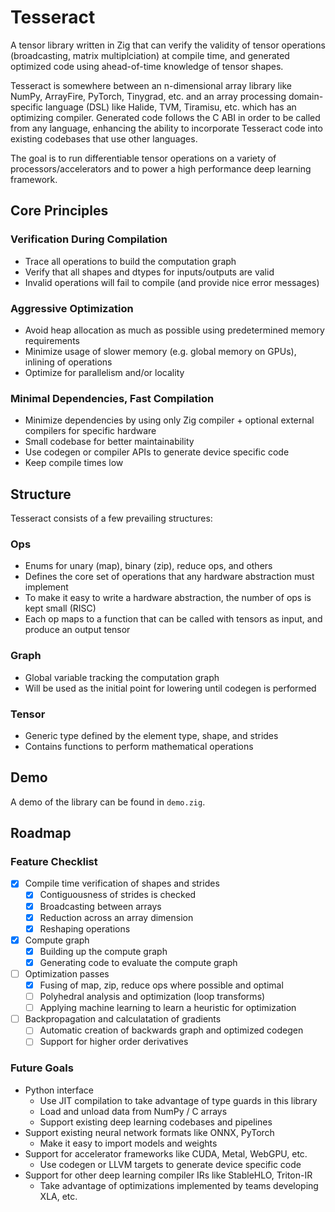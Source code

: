 # Tesseract

A tensor library written in Zig that can verify the validity of tensor operations (broadcasting, matrix multiplciation) at compile time, and generated optimized code using ahead-of-time knowledge of tensor shapes. 

Tesseract is somewhere between an n-dimensional array library like NumPy, ArrayFire, PyTorch, Tinygrad, etc. and an array processing domain-specific language (DSL) like Halide, TVM, Tiramisu, etc. which has an optimizing compiler. Generated code follows the C ABI in order to be called from any language, enhancing the ability to incorporate Tesseract code into existing codebases that use other languages. 

The goal is to run differentiable tensor operations on a variety of processors/accelerators and to power a high performance deep learning framework.

## Core Principles

### Verification During Compilation

- Trace all operations to build the computation graph
- Verify that all shapes and dtypes for inputs/outputs are valid
- Invalid operations will fail to compile (and provide nice error messages)

### Aggressive Optimization

- Avoid heap allocation as much as possible using predetermined memory requirements
- Minimize usage of slower memory (e.g. global memory on GPUs), inlining of operations
- Optimize for parallelism and/or locality

### Minimal Dependencies, Fast Compilation
- Minimize dependencies by using only Zig compiler + optional external compilers for specific hardware
- Small codebase for better maintainability
- Use codegen or compiler APIs to generate device specific code
- Keep compile times low

## Structure

Tesseract consists of a few prevailing structures:

### Ops 
- Enums for unary (map), binary (zip), reduce ops, and others
- Defines the core set of operations that any hardware abstraction must implement
- To make it easy to write a hardware abstraction, the number of ops is kept small (RISC)
- Each op maps to a function that can be called with tensors as input, and produce an output tensor

### Graph 
- Global variable tracking the computation graph
- Will be used as the initial point for lowering until codegen is performed

### Tensor
- Generic type defined by the element type, shape, and strides
- Contains functions to perform mathematical operations

## Demo

A demo of the library can be found in `demo.zig`.

## Roadmap

### Feature Checklist

- [x] Compile time verification of shapes and strides
    - [x] Contiguousness of strides is checked
    - [x] Broadcasting between arrays
    - [x] Reduction across an array dimension
    - [x] Reshaping operations
- [x] Compute graph
    - [x] Building up the compute graph
    - [x] Generating code to evaluate the compute graph
- [ ] Optimization passes
    - [x] Fusing of map, zip, reduce ops where possible and optimal
    - [ ] Polyhedral analysis and optimization (loop transforms)
    - [ ] Applying machine learning to learn a heuristic for optimization
- [ ] Backpropagation and calculatation of gradients
    - [ ] Automatic creation of backwards graph and optimized codegen
    - [ ] Support for higher order derivatives

### Future Goals
 
- Python interface
    - Use JIT compilation to take advantage of type guards in this library
    - Load and unload data from NumPy / C arrays
    - Support existing deep learning codebases and pipelines 
- Support existing neural network formats like ONNX, PyTorch
    - Make it easy to import models and weights 
- Support for accelerator frameworks like CUDA, Metal, WebGPU, etc.
    - Use codegen or LLVM targets to generate device specific code
- Support for other deep learning compiler IRs like StableHLO, Triton-IR
    - Take advantage of optimizations implemented by teams developing XLA, etc.
